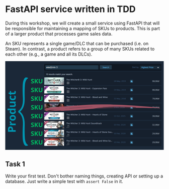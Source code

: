 # FastAPI service written in TDD
During this workshop, we will create a small service using FastAPI that will be responsible for maintaining a mapping of SKUs to products. This is part of a larger product that processes game sales data.

An SKU represents a single game/DLC that can be purchased (i.e. on Steam). In contrast, a product refers to a group of many SKUs related to each other (e.g., a game and all its DLCs).

![product to sku example](img/product_sku_example.png)

## Task 1
Write your first test. Don't bother naming things, creating API or setting up a database. Just write a simple test with `assert False` in it.
